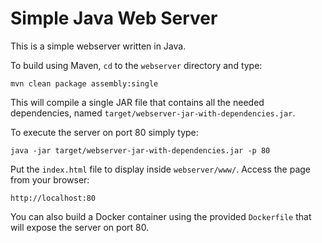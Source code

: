 # Simple Java Web Server

This is a simple webserver written in Java.

To build using Maven, `cd` to the `webserver` directory and type:
```
mvn clean package assembly:single
```
This will compile a single JAR file that contains all the needed dependencies, named `target/webserver-jar-with-dependencies.jar`.

To execute the server on port 80 simply type:
```
java -jar target/webserver-jar-with-dependencies.jar -p 80
```

Put the `index.html` file to display inside `webserver/www/`. Access the page from your browser:
```
http://localhost:80
```

You can also build a Docker container using the provided `Dockerfile` that will expose the server on port 80.
